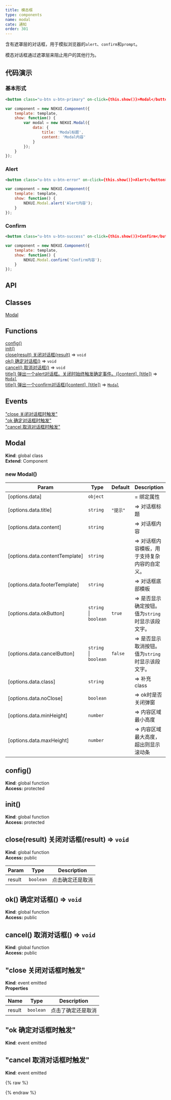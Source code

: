 ```yaml
---
title: 模态框
type: components
name: modal
cate: 通知
order: 301
---
```


含有遮罩层的对话框，用于模拟浏览器的`alert`、`confirm`和`prompt`。

模态对话框通过遮罩层来阻止用户的其他行为。

## 代码演示

### 基本形式

<!-- demo_start -->
<div class="m-example"></div>

```xml
<button class="u-btn u-btn-primary" on-click={this.show()}>Modal</button>
```

```javascript
var component = new NEKUI.Component({
    template: template,
    show: function() {
        var modal = new NEKUI.Modal({
            data: {
                title: 'Modal标题',
                content: 'Modal内容'
            }
        });
    }
});
```
<!-- demo_end -->

### Alert

<!-- demo_start -->
<div class="m-example"></div>

```xml
<button class="u-btn u-btn-error" on-click={this.show()}>Alert</button>
```

```javascript
var component = new NEKUI.Component({
    template: template,
    show: function() {
        NEKUI.Modal.alert('Alert内容');
    }
});
```
<!-- demo_end -->

### Confirm

<!-- demo_start -->
<div class="m-example"></div>

```xml
<button class="u-btn u-btn-success" on-click={this.show()}>Confirm</button>
```

```javascript
var component = new NEKUI.Component({
    template: template,
    show: function() {
        NEKUI.Modal.confirm('Confirm内容');
    }
});
```
<!-- demo_end -->

## API
## Classes

<dl>
<dt><a href="#Modal">Modal</a></dt>
<dd></dd>
</dl>

## Functions

<dl>
<dt><a href="#config">config()</a></dt>
<dd></dd>
<dt><a href="#init">init()</a></dt>
<dd></dd>
<dt><a href="#close(result) 关闭对话框">close(result) 关闭对话框(result)</a> ⇒ <code>void</code></dt>
<dd></dd>
<dt><a href="#ok_new 确定对话框">ok() 确定对话框()</a> ⇒ <code>void</code></dt>
<dd></dd>
<dt><a href="#cancel_new 取消对话框">cancel() 取消对话框()</a> ⇒ <code>void</code></dt>
<dd></dd>
<dt><a href="#alert(content[,title]) 弹出一个alert对话框。关闭时始终触发确定事件。">title]) 弹出一个alert对话框。关闭时始终触发确定事件。([content], [title])</a> ⇒ <code><a href="#Modal">Modal</a></code></dt>
<dd></dd>
<dt><a href="#confirm(content[,title]) 弹出一个confirm对话框">title]) 弹出一个confirm对话框([content], [title])</a> ⇒ <code><a href="#Modal">Modal</a></code></dt>
<dd></dd>
</dl>

## Events

<dl>
<dt><a href="#event_close 关闭对话框时触发">"close 关闭对话框时触发"</a></dt>
<dd></dd>
<dt><a href="#event_ok 确定对话框时触发">"ok 确定对话框时触发"</a></dt>
<dd></dd>
<dt><a href="#event_cancel 取消对话框时触发">"cancel 取消对话框时触发"</a></dt>
<dd></dd>
</dl>

<a name="Modal"></a>

## Modal
**Kind**: global class  
**Extend**: Component  
<a name="new_Modal_new"></a>

### new Modal()

| Param | Type | Default | Description |
| --- | --- | --- | --- |
| [options.data] | <code>object</code> |  | = 绑定属性 | Binding Properties |
| [options.data.title] | <code>string</code> | <code>&quot;提示&quot;</code> | => 对话框标题 | Title of Dialog |
| [options.data.content] | <code>string</code> |  | => 对话框内容 |
| [options.data.contentTemplate] | <code>string</code> |  | => 对话框内容模板，用于支持复杂内容的自定义。 |
| [options.data.footerTemplate] | <code>string</code> |  | => 对话框底部模板 |
| [options.data.okButton] | <code>string</code> &#124; <code>boolean</code> | <code>true</code> | => 是否显示确定按钮。值为`string`时显示该段文字。 |
| [options.data.cancelButton] | <code>string</code> &#124; <code>boolean</code> | <code>false</code> | => 是否显示取消按钮。值为`string`时显示该段文字。 |
| [options.data.class] | <code>string</code> |  | => 补充class |
| [options.data.noClose] | <code>boolean</code> |  | => ok时是否关闭弹窗 |
| [options.data.minHeight] | <code>number</code> |  | => 内容区域最小高度 |
| [options.data.maxHeight] | <code>number</code> |  | => 内容区域最大高度，超出则显示滚动条 |

<a name="config"></a>

## config()
**Kind**: global function  
**Access:** protected  
<a name="init"></a>

## init()
**Kind**: global function  
**Access:** protected  
<a name="close(result) 关闭对话框"></a>

## close(result) 关闭对话框(result) ⇒ <code>void</code>
**Kind**: global function  
**Access:** public  

| Param | Type | Description |
| --- | --- | --- |
| result | <code>boolean</code> | 点击确定还是取消 |

<a name="ok_new 确定对话框"></a>

## ok() 确定对话框() ⇒ <code>void</code>
**Kind**: global function  
**Access:** public  
<a name="cancel_new 取消对话框"></a>

## cancel() 取消对话框() ⇒ <code>void</code>
**Kind**: global function  
**Access:** public  
<a name="event_close 关闭对话框时触发"></a>

## "close 关闭对话框时触发"
**Kind**: event emitted  
**Properties**

| Name | Type | Description |
| --- | --- | --- |
| result | <code>boolean</code> | 点击了确定还是取消 |

<a name="event_ok 确定对话框时触发"></a>

## "ok 确定对话框时触发"
**Kind**: event emitted  
<a name="event_cancel 取消对话框时触发"></a>

## "cancel 取消对话框时触发"
**Kind**: event emitted  

{% raw %}
<script>
var index = 0;

    (function(index) {
      var template = NEKUI._.multiline(function(){/*
      
<button class="u-btn u-btn-primary" on-click={this.show()}>Modal</button>

      */});
      
var component = new NEKUI.Component({
    template: template,
    show: function() {
        var modal = new NEKUI.Modal({
            data: {
                title: 'Modal标题',
                content: 'Modal内容'
            }
        });
    }
});

      component.$inject(document.querySelectorAll('.m-example')[index]);
    })(index++);
    
    (function(index) {
      var template = NEKUI._.multiline(function(){/*
      
<button class="u-btn u-btn-error" on-click={this.show()}>Alert</button>

      */});
      
var component = new NEKUI.Component({
    template: template,
    show: function() {
        NEKUI.Modal.alert('Alert内容');
    }
});

      component.$inject(document.querySelectorAll('.m-example')[index]);
    })(index++);
    
    (function(index) {
      var template = NEKUI._.multiline(function(){/*
      
<button class="u-btn u-btn-success" on-click={this.show()}>Confirm</button>

      */});
      
var component = new NEKUI.Component({
    template: template,
    show: function() {
        NEKUI.Modal.confirm('Confirm内容');
    }
});

      component.$inject(document.querySelectorAll('.m-example')[index]);
    })(index++);
    
</script>
{% endraw %}